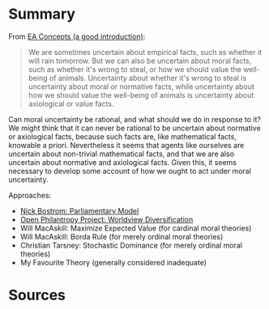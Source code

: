 <!-- TITLE: Moral Uncertainty -->
<!-- SUBTITLE: A quick summary of Moral Uncertainty -->

# Summary
From [EA Concepts (a good introduction)](https://concepts.effectivealtruism.org/concepts/moral-uncertainty/):
> We are sometimes uncertain about empirical facts, such as whether it will rain tomorrow. But we can also be uncertain about moral facts, such as whether it's wrong to steal, or how we should value the well-being of animals. Uncertainty about whether it's wrong to steal is uncertainty about moral or normative facts, while uncertainty about how we should value the well-being of animals is uncertainty about axiological or value facts.

Can moral uncertainty be rational, and what should we do in response to it? We might think that it can never be rational to be uncertain about normative or axiological facts, because such facts are, like mathematical facts, knowable a priori. Nevertheless it seems that agents like ourselves are uncertain about non-trivial mathematical facts, and that we are also uncertain about normative and axiological facts. Given this, it seems necessary to develop some account of how we ought to act under moral uncertainty.

Approaches:
* [Nick Bostrom: Parliamentary Model](http://www.overcomingbias.com/2009/01/moral-uncertainty-towards-a-solution.html)
* [Open Philantropy Project: Worldview Diversification](https://www.openphilanthropy.org/blog/worldview-diversification)
* Will MacAskill: Maximize Expected Value (for cardinal moral theories)
* Will MacAskill: Borda Rule (for merely ordinal moral theories)
* Christian Tarsney: Stochastic Dominance (for merely ordinal moral theories)
* My Favourite Theory (generally considered inadequate)
# Sources